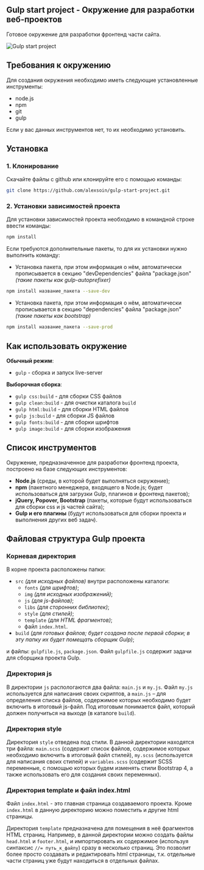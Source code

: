 ## Gulp start project - Окружение для разработки веб-проектов
Готовое окружение для разработки фронтенд части сайта.

![Gulp start project](https://file.modx.pro/files/7/5/b/75b20cd2f756ca131ea048d6e6d865d4.png)

## Требования к окружению
Для создания окружения необходимо иметь следующие установленные инструменты:
-	node.js
-   npm
-	git
-	gulp

Если у вас данных инструментов нет, то их необходимо установить.

## Установка

### 1. Клонирование
Скачайте файлы с github или клонируйте его c помощью команды:

```bash
git clone https://github.com/alexsoin/gulp-start-project.git
```

### 2. Установки зависимостей проекта
Для установки зависимостей проекта необходимо в командной строке ввести команды:
```bash
npm install
```

Если требуются дополнительные пакеты, то для их установки нужно выполнить команду:

- Установка пакета, при этом информация о нём, автоматически прописывается в секцию "devDependencies" файла "package.json" *(такие пакеты как gulp-autoprefixer)*
```bash
npm install название_пакета --save-dev
```

- Установка пакета, при этом информация о нём, автоматически прописывается в секцию "dependencies" файла "package.json" *(такие пакеты как bootstrap)*
```bash
npm install название_пакета --save-prod
```

## Как использовать окружение
**Обычный режим**: 
- `gulp`                - сборка и запуск live-server         

**Выборочная сборка**: 
- `gulp css:build`      - для сборки CSS файлов
- `gulp clean:build`    - для очистки каталога `build`
- `gulp html:build`     - для сборки HTML файлов
- `gulp js:build`       - для сборки JS файлов
- `gulp fonts:build`    - для сборки шрифтов
- `gulp image:build`    - для сборки изображения

## Список инструментов

Окружение, предназначенное для разработки фронтенд проекта, построено на базе следующих инструментов:

- **Node.js** (среды, в которой будет выполняться окружение);
- **npm** (пакетного менеджера, входящего в Node.js; будет использоваться для загрузки Gulp, плагинов и фронтенд пакетов);
- **jQuery, Popover, Bootstrap** (пакеты, которые будут использоваться для сборки css и js частей сайта);
- **Gulp и его плагины** (будут использоваться для сборки проекта и выполнения других веб задач).

## Файловая структура Gulp проекта

### Корневая директория
В корне проекта расположены папки:

- `src` *(для исходных файлов)* внутри расположены каталоги: 
    - `fonts` *(для шрифтов)*;
    - `img` *(для исходных изображений)*;
    - `js` *(для js-файлов)*;
    - `libs` *(для сторонних библиотек)*;
    - `style` *(для стилей)*;
    - `template` *(для HTML фрагментов)*;
    - файл `index.html`.
- `build` *(для готовых файлов; будет создана после первой сборки; в эту папку их будет помещать сборщик Gulp)*;

и файлы: `gulpfile.js`, `package.json`. Файл `gulpfile.js` содержит задачи для сборщика проекта Gulp. 

### Директория js

В директории `js` распологаются два файла: `main.js` и `my.js`. Файл `my.js` используется для написания своих скриптов, а 
`main.js` – для определения списка файлов, содержимое которых необходимо будет включить в итоговый js-файл. Под итоговым понимается файл, который должен получиться на выходе (в каталоге `build`).

### Директория style

Директория `style` отведена под стили. В данной директории находятся три файла: `main.scss` (содержит список файлов, содержимое которых необходимо включить в итоговый файл стилей), `my.scss` (используется для написания своих стилей) и `variables.scss` (содержит SCSS переменные, с помощью которых будем изменять стили Bootstrap 4, а также использовать его для создания своих переменных).

### Директория template и файл index.html

Файл `index.html` - это главная страница создаваемого проекта. Кроме `index.html` в данную директорию можно поместить и другие html страницы.

Директория `template` предназначена для помещения в неё фрагментов HTML страниц. Например, в данной директории можно создать файлы `head.html` и `footer.html`, и импортировать их содержимое (используя синтаксис `//= путь_к_файлу`) сразу в несколько страниц. Это позволит более просто создавать и редактировать html страницы, т.к. отдельные части страниц уже будут находиться в отдельных файлах.
